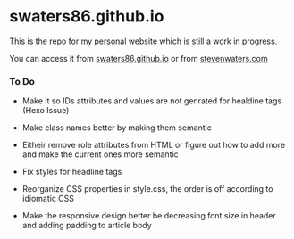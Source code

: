 swaters86.github.io
===================

This is the repo for my personal website which is still a work in progress. 

You can access it from [swaters86.github.io](http://swaters86.github.io/) or from [stevenwaters.com](http://www.stevenwaters.com)

### To Do 

- Make it so IDs attributes and values are not genrated for healdine tags (Hexo Issue)

- Make class names better by making them semantic 

- Eitheir remove role attributes from HTML or figure out how to add more and make the current ones more semantic 

- Fix styles for headline tags 

- Reorganize CSS properties in style.css, the order is off according to idiomatic CSS

- Make the responsive design better be decreasing font size in header and adding padding to article body 
